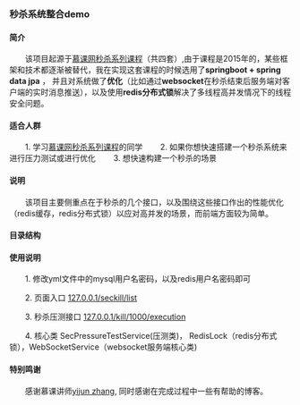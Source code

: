 ### 秒杀系统整合demo

#### 简介
&emsp;&emsp;该项目起源于[慕课网秒杀系列课程](https://www.imooc.com/u/2145618/courses?sort=publish)（共四套）,由于课程是2015年的，某些框架和技术都逐渐被替代，我在实现这套课程的时候选用了**springboot + spring data jpa** ， 并且对系统做了**优化**（比如通过**websocket**在秒杀结束后服务端对客户端的实时消息推送），以及使用**redis分布式锁**解决了多线程高并发情况下的线程安全问题。

#### 适合人群
&emsp;&emsp;1. 学习[慕课网秒杀系列课程](https://www.imooc.com/u/2145618/courses?sort=publish)的同学
&emsp;&emsp;2. 如果你想快速搭建一个秒杀系统来进行压力测试或进行优化
&emsp;&emsp;3. 想快速构建一个秒杀的场景

#### 说明
&emsp;&emsp;该项目主要侧重点在于秒杀的几个接口，以及围绕这些接口作出的性能优化（redis缓存，redis分布式锁）以应对高并发的场景，而前端方面较为简单。

#### 目录结构


#### 使用说明
&emsp;&emsp;1. 修改yml文件中的mysql用户名密码，以及redis用户名密码即可  

&emsp;&emsp;2. 页面入口  [127.0.0.1/seckill/list](http://127.0.0.1/seckill/list)  

&emsp;&emsp;3. 秒杀压测接口 [127.0.0.1/kill/1000/execution](127.0.0.1/kill/1000/execution)  

&emsp;&emsp;4. 核心类 SecPressureTestService(压测类)， RedisLock（redis分布式锁），WebSocketService（websocket服务端核心类)


#### 特别鸣谢
&emsp;&emsp;感谢慕课讲师[yijun zhang](https://www.imooc.com/u/2145618/), 同时感谢在完成过程中一些有帮助的博客。